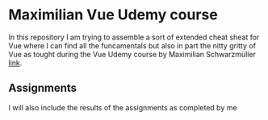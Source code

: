 # Maximilian Vue Udemy course

In this repository I am trying to assemble a sort of extended cheat sheat for Vue where I can find all the funcamentals but also in part the nitty gritty of Vue as tought during the Vue Udemy course by Maximilian Schwarzmüller [link](https://www.udemy.com/user/maximilian-schwarzmuller/).


## Assignments

I will also include the results of the assignments as completed by me
